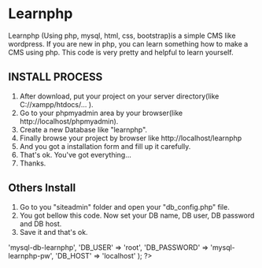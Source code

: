 # Learnphp
Learnphp (Using php, mysql, html, css, bootstrap)is a simple CMS like wordpress. If you are new in php, you can learn something how to make a CMS using php. 
This code is very pretty and helpful to learn yourself.

INSTALL PROCESS
----------------
1. After download, put your project on your server directory(like C://xampp/htdocs/... ).
2. Go to your phpmyadmin area by your browser(like http://localhost/phpmyadmin).
3. Create a new Database like "learnphp".
4. Finally browse your project by browser like http://localhost/learnphp
5. And you got a installation form and fill up it carefully.
6. That's ok. You've got everything...
7. Thanks.


Others Install
---------------
1. Go to you "siteadmin" folder and open your "db_config.php" file.
2. You got bellow this code. Now set your DB name, DB user, DB password and DB host.
3. Save it and that's ok.

<?php
$dbconn = array(
	'DB_NAME' 	  => 'mysql-db-learnphp',
	
	'DB_USER' 	  => 'root',
	
	'DB_PASSWORD' => 'mysql-learnphp-pw',
	
	'DB_HOST' 	  => 'localhost'
);
?>
